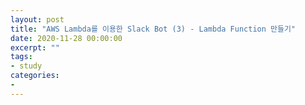 ```yaml
---
layout: post
title: "AWS Lambda를 이용한 Slack Bot (3) - Lambda Function 만들기"
date: 2020-11-28 00:00:00
excerpt: ""
tags:
- study
categories:
-
---
```

